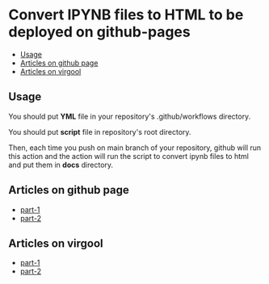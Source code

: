 # Convert IPYNB files to HTML to be deployed on github-pages

- [Usage](#usage)
- [Articles on github page](#github_articles)
- [Articles on virgool](#virgool_articles)

## Usage

You should put **YML** file in your repository's .github/workflows directory.

You should put **script** file in repository's root directory.

Then, each time you push on main branch of your repository, github will run this
action and the action will run the script to convert ipynb files to html and put them
in **docs** directory.

## Articles on github page

- [part-1](https://iranipy.github.io/iranipy/ipynb_docs_renderer_part_1)
- [part-2](https://iranipy.github.io/iranipy/ipynb_docs_renderer_part_2)

## Articles on virgool

- [part-1](https://vrgl.ir/oAqXx)
- [part-2](https://vrgl.ir/tUpiw)
